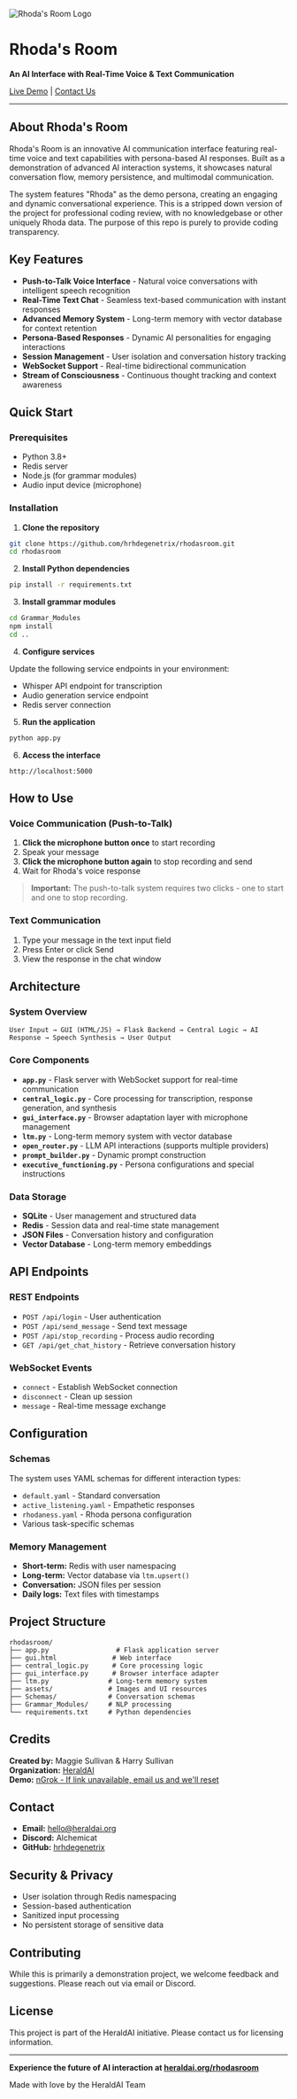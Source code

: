 ![Rhoda's Room Logo](assets/Rhoda_room_logo_no_bg.png)

# Rhoda's Room

**An AI Interface with Real-Time Voice & Text Communication**

[Live Demo](https://heraldai.org/rhodasroom) | [Contact Us](mailto:hello@heraldai.org)

---

## About Rhoda's Room

Rhoda's Room is an innovative AI communication interface featuring real-time voice and text capabilities with persona-based AI responses. Built as a demonstration of advanced AI interaction systems, it showcases natural conversation flow, memory persistence, and multimodal communication.

The system features "Rhoda" as the demo persona, creating an engaging and dynamic conversational experience. This is a stripped down version of the project for professional coding review, with no knowledgebase or other uniquely Rhoda data. The purpose of this repo is purely to provide coding transparency.

## Key Features

- **Push-to-Talk Voice Interface** - Natural voice conversations with intelligent speech recognition
- **Real-Time Text Chat** - Seamless text-based communication with instant responses  
- **Advanced Memory System** - Long-term memory with vector database for context retention
- **Persona-Based Responses** - Dynamic AI personalities for engaging interactions
- **Session Management** - User isolation and conversation history tracking
- **WebSocket Support** - Real-time bidirectional communication
- **Stream of Consciousness** - Continuous thought tracking and context awareness

## Quick Start

### Prerequisites

- Python 3.8+
- Redis server
- Node.js (for grammar modules)
- Audio input device (microphone)

### Installation

1. **Clone the repository**
```bash
git clone https://github.com/hrhdegenetrix/rhodasroom.git
cd rhodasroom
```

2. **Install Python dependencies**
```bash
pip install -r requirements.txt
```

3. **Install grammar modules**
```bash
cd Grammar_Modules
npm install
cd ..
```

4. **Configure services**

Update the following service endpoints in your environment:
- Whisper API endpoint for transcription
- Audio generation service endpoint  
- Redis server connection

5. **Run the application**
```bash
python app.py
```

6. **Access the interface**
```
http://localhost:5000
```

## How to Use

### Voice Communication (Push-to-Talk)

1. **Click the microphone button once** to start recording
2. Speak your message
3. **Click the microphone button again** to stop recording and send
4. Wait for Rhoda's voice response

> **Important:** The push-to-talk system requires two clicks - one to start and one to stop recording.

### Text Communication

1. Type your message in the text input field
2. Press Enter or click Send
3. View the response in the chat window

## Architecture

### System Overview

```
User Input → GUI (HTML/JS) → Flask Backend → Central Logic → AI Response → Speech Synthesis → User Output
```

### Core Components

- **`app.py`** - Flask server with WebSocket support for real-time communication
- **`central_logic.py`** - Core processing for transcription, response generation, and synthesis
- **`gui_interface.py`** - Browser adaptation layer with microphone management
- **`ltm.py`** - Long-term memory system with vector database
- **`open_router.py`** - LLM API interactions (supports multiple providers)
- **`prompt_builder.py`** - Dynamic prompt construction
- **`executive_functioning.py`** - Persona configurations and special instructions

### Data Storage

- **SQLite** - User management and structured data
- **Redis** - Session data and real-time state management
- **JSON Files** - Conversation history and configuration
- **Vector Database** - Long-term memory embeddings

## API Endpoints

### REST Endpoints

- `POST /api/login` - User authentication
- `POST /api/send_message` - Send text message
- `POST /api/stop_recording` - Process audio recording
- `GET /api/get_chat_history` - Retrieve conversation history

### WebSocket Events

- `connect` - Establish WebSocket connection
- `disconnect` - Clean up session
- `message` - Real-time message exchange

## Configuration

### Schemas

The system uses YAML schemas for different interaction types:
- `default.yaml` - Standard conversation
- `active_listening.yaml` - Empathetic responses
- `rhodaness.yaml` - Rhoda persona configuration
- Various task-specific schemas

### Memory Management

- **Short-term:** Redis with user namespacing
- **Long-term:** Vector database via `ltm.upsert()`
- **Conversation:** JSON files per session
- **Daily logs:** Text files with timestamps

## Project Structure

```
rhodasroom/
├── app.py                 # Flask application server
├── gui.html              # Web interface
├── central_logic.py      # Core processing logic
├── gui_interface.py      # Browser interface adapter
├── ltm.py               # Long-term memory system
├── assets/              # Images and UI resources
├── Schemas/             # Conversation schemas
├── Grammar_Modules/     # NLP processing
└── requirements.txt     # Python dependencies
```

## Credits

**Created by:** Maggie Sullivan & Harry Sullivan  
**Organization:** [HeraldAI](https://heraldai.org)  
**Demo:** [nGrok - If link unavailable, email us and we'll reset](https://1de710712ee2.ngrok-free.app/)

## Contact

- **Email:** [hello@heraldai.org](mailto:hello@heraldai.org)
- **Discord:** Alchemicat
- **GitHub:** [hrhdegenetrix](https://github.com/hrhdegenetrix)

## Security & Privacy

- User isolation through Redis namespacing
- Session-based authentication
- Sanitized input processing
- No persistent storage of sensitive data

## Contributing

While this is primarily a demonstration project, we welcome feedback and suggestions. Please reach out via email or Discord.

## License

This project is part of the HeraldAI initiative. Please contact us for licensing information.

---

**Experience the future of AI interaction at [heraldai.org/rhodasroom](https://heraldai.org/rhodasroom)**

Made with love by the HeraldAI Team

